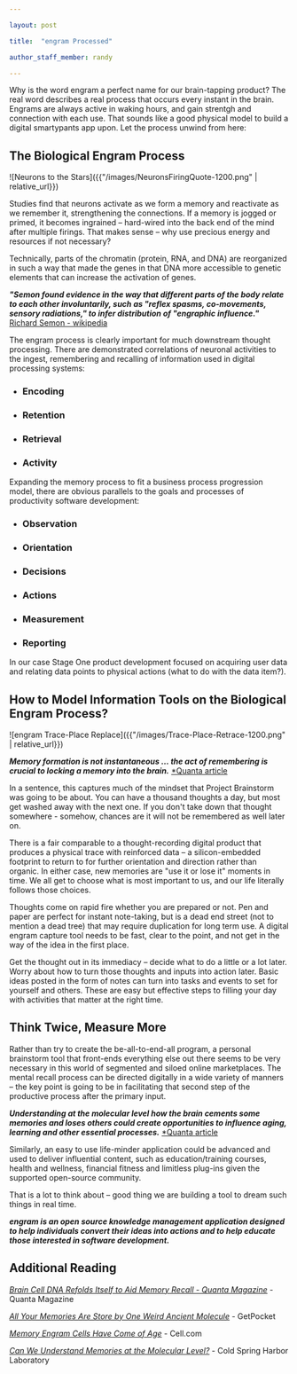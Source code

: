 ```yaml
--- 

layout: post 

title:  "engram Processed" 

author_staff_member: randy 

--- 
```


 Why is the word engram a perfect name for our brain-tapping product? The real word describes a real process that occurs every instant in the brain. Engrams are always active in waking hours, and gain strentgh and connection with each use. That sounds like a good physical model to build a digital smartypants app upon. Let the process unwind from here:


## The Biological Engram Process


![Neurons to the Stars]({{"/images/NeuronsFiringQuote-1200.png" | relative_url}})


Studies find that neurons activate as we form a memory and reactivate as we remember it, strengthening the connections. If a memory is jogged or primed, it becomes ingrained – hard-wired into the back end of the mind after multiple firings. That makes sense – why use precious energy and resources if not necessary? 

Technically, parts of the chromatin (protein, RNA, and DNA) are reorganized in such a way that made the genes in that DNA more accessible to genetic elements that can increase the activation of genes. 

__*"Semon found evidence in the way that different parts of the body relate to each other involuntarily, such as "reflex spasms, co-movements, sensory radiations," to infer distribution of "engraphic influence."*__ [Richard Semon - wikipedia](https://en.wikipedia.org/wiki/Richard_Semon)

The engram process is clearly important for much downstream thought processing. There are demonstrated correlations of neuronal activities to the ingest, remembering and recalling of information used in digital processing systems:

+ ###   **Encoding**
+ ###   **Retention**
+ ###   **Retrieval**
+ ###   **Activity**

Expanding the memory process to fit a business process progression model, there are obvious parallels to the goals and processes of productivity software development:

- ###   **Observation**
- ###   **Orientation**
- ###   **Decisions**
- ###   **Actions**
- ###   **Measurement**
- ###   **Reporting**

In our case Stage One product development focused on acquiring user data and relating data points to physical actions (what to do with the data item?). 


## How to Model Information Tools on the Biological Engram Process?


![engram Trace-Place Replace]({{"/images/Trace-Place-Retrace-1200.png" | relative_url}})


__*Memory formation is not instantaneous … the act of remembering is crucial to locking a memory into the brain.*__ [*Quanta article](https://www.quantamagazine.org/brain-cell-dna-refolds-itself-to-aid-memory-recall-20201102)


In a sentence, this captures much of the mindset that Project Brainstorm was going to be about. You can have a thousand thoughts a day, but most get washed away with the next one. If you don't take down that thought somewhere - somehow, chances are it will not be remembered as well later on.

There is a fair comparable to a thought-recording digital product that produces a physical trace with reinforced data – a silicon-embedded footprint to return to for further orientation and direction rather than organic. In either case, new memories are "use it or lose it" moments in time. We all get to choose what is most important to us, and our life literally follows those choices.

Thoughts come on rapid fire whether you are prepared or not. Pen and paper are perfect for instant note-taking, but is a dead end street (not to mention a dead tree) that may require duplication for long term use. A digital engram capture tool needs to be fast, clear to the point, and not get in the way of the idea in the first place.

Get the thought out in its immediacy – decide what to do a little or a lot later. Worry about how to turn those thoughts and inputs into action later. Basic ideas posted in the form of notes can turn into tasks and events to set for yourself and others. These are easy but effective steps to filling your day with activities that matter at the right time.


## Think Twice, Measure More


Rather than try to create the be-all-to-end-all program, a personal brainstorm tool that front-ends everything else out there seems to be very necessary in this world of segmented and siloed online marketplaces. The mental recall process can be directed digitally in a wide variety of manners – the key point is going to be in facilitating that second step of the productive process after the primary input.


__*Understanding at the molecular level how the brain cements some memories and loses others could create opportunities to influence aging, learning and other essential processes.*__ [*Quanta article](https://www.quantamagazine.org/brain-cell-dna-refolds-itself-to-aid-memory-recall-20201102)


Similarly, an easy to use life-minder application could be advanced and used to deliver influential content, such as education/training courses, health and wellness, financial fitness and limitless plug-ins given the supported open-source community.

That is a lot to think about – good thing we are building a tool to dream such things in real time.


__*engram is an open source knowledge management application designed to help individuals convert their ideas into actions and to help educate those interested in software development.*__

 
## Additional Reading


[*Brain Cell DNA Refolds Itself to Aid Memory Recall - Quanta Magazine*](https://www.quantamagazine.org/brain-cell-dna-refolds-itself-to-aid-memory-recall-20201102) - Quanta Magazine

[*All Your Memories Are Store by One Weird Ancient Molecule*](https://getpocket.com/explore/item/all-your-memories-are-stored-by-one-weird-ancient-molecule) - GetPocket

[*Memory Engram Cells Have Come of Age*](https://www.cell.com/neuron/comments/S0896-6273(15)00677-7) - Cell.com

[*Can We Understand Memories at the Molecular Level?*](https://www.cshl.edu/labdish/can-we-understand-memories-at-the-molecular-level) - Cold Spring Harbor Laboratory
